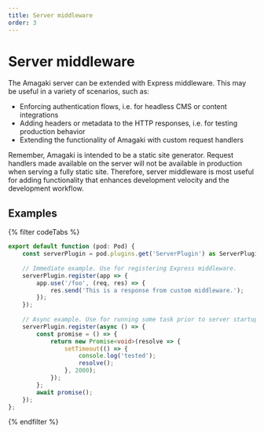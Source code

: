 ```yaml
---
title: Server middleware
order: 3
---
```

# Server middleware

The Amagaki server can be extended with Express middleware. This may be useful
in a variety of scenarios, such as:

- Enforcing authentication flows, i.e. for headless CMS or content integrations
- Adding headers or metadata to the HTTP responses, i.e. for testing production
  behavior
- Extending the functionality of Amagaki with custom request handlers

Remember, Amagaki is intended to be a static site generator. Request handlers
made available on the server will not be available in production when serving a
fully static site. Therefore, server middleware is most useful for adding
functionality that enhances development velocity and the development workflow.

## Examples

{% filter codeTabs %}
```typescript:title=amagaki.ts
export default function (pod: Pod) {
    const serverPlugin = pod.plugins.get('ServerPlugin') as ServerPlugin;
 
    // Immediate example. Use for registering Express middleware.
    serverPlugin.register(app => {
        app.use('/foo', (req, res) => {
            res.send('This is a response from custom middleware.');
        });
    });
 
    // Async example. Use for running some task prior to server startup.
    serverPlugin.register(async () => {
        const promise = () => {
            return new Promise<void>(resolve => {
                setTimeout(() => {
                    console.log('tested');
                    resolve();
                }, 2000);
            });
        };
        await promise();
    });
};
```
{% endfilter %}
